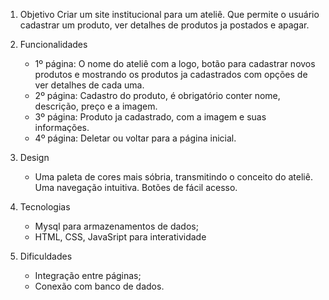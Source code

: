 1. Objetivo 
    Criar um site institucional para um ateliê. Que permite o usuário cadastrar um produto, ver detalhes de produtos ja postados e apagar.

2. Funcionalidades
    - 1º página: O nome do ateliê com a logo, botão para cadastrar novos produtos e mostrando os produtos ja cadastrados com opções de ver detalhes de cada uma.
    - 2º página: Cadastro do produto, é obrigatório conter nome, descrição, preço e a imagem.
    - 3º página: Produto ja cadastrado, com a imagem e suas informações.
    - 4º página: Deletar ou voltar para a página inicial.

3. Design 
    - Uma paleta de cores mais sóbria, transmitindo o conceito do ateliê. Uma navegação intuitiva. Botões de fácil acesso.

4. Tecnologias 
    - Mysql para armazenamentos de dados;
    - HTML, CSS, JavaSript para interatividade

5. Dificuldades
    - Integração entre páginas;
    - Conexão com banco de dados.